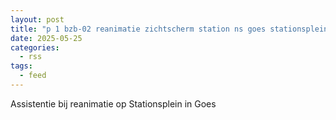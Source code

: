 ```yaml
---
layout: post
title: "p 1 bzb-02 reanimatie zichtscherm station ns goes stationsplein goes 194970"
date: 2025-05-25
categories: 
  - rss
tags: 
  - feed
---
```


Assistentie bij reanimatie op Stationsplein in Goes
